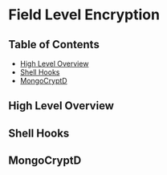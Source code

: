 # Field Level Encryption

## Table of Contents

- [High Level Overview](#high-level-overview)
- [Shell Hooks](#shell-hooks)
- [MongoCryptD](#mongocryptd)

## High Level Overview

## Shell Hooks

## MongoCryptD
